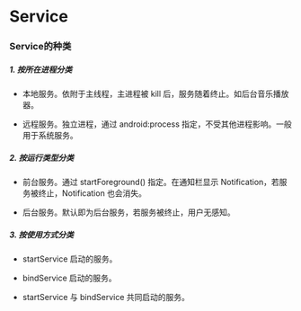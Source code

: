 Service
===

### Service的种类

##### 1. 按所在进程分类

- 本地服务。依附于主线程，主进程被 kill 后，服务随着终止。如后台音乐播放器。

- 远程服务。独立进程，通过 android:process 指定，不受其他进程影响。一般用于系统服务。

##### 2. 按运行类型分类

- 前台服务。通过 startForeground() 指定。在通知栏显示 Notification，若服务被终止，Notification 也会消失。

- 后台服务。默认即为后台服务，若服务被终止，用户无感知。

##### 3. 按使用方式分类

- startService 启动的服务。

- bindService 启动的服务。

- startService 与 bindService 共同启动的服务。
